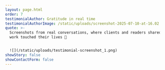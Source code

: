 ```yaml
---
layout: page.html
order: 7
testimonialAuthor: Gratitude in real time
testimonialAuthorImage: /static/uploads/screenshot-2025-07-10-at-16.02.53.png
quote: >-
  Screenshots from real conversations, where clients and readers shared how my
  work touched their lives 💌


  ![](/static/uploads/testimonial-screenshot_1.png)
showStory: false
showContactForm: false
---
```

